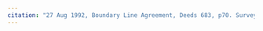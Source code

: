 ```yaml
---
citation: "27 Aug 1992, Boundary Line Agreement, Deeds 683, p70. Survey of 475 Brooktondale Road by Howard Schlieder, p71. Tompkins County Clerk, Ithaca NY. Cropped."
---
```



